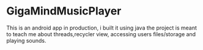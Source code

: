 # GigaMindMusicPlayer
This is an android app in production, i built it using java the project is meant to teach me about threads,recycler view, accessing users files/storage and playing sounds.
